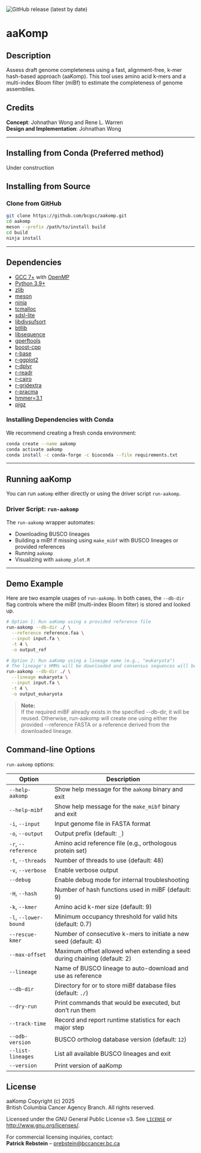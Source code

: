 ![GitHub release (latest by date)](https://img.shields.io/github/v/release/bcgsc/aakomp)

# aaKomp

## Description

Assess draft genome completeness using a fast, alignment-free, k-mer hash-based approach (aaKomp). This tool uses amino acid k-mers and a multi-index Bloom filter (miBf) to estimate the completeness of genome assemblies.

## Credits

**Concept**: Johnathan Wong and Rene L. Warren  
**Design and Implementation**: Johnathan Wong

---
## Installing from Conda (Preferred method)
Under construction


## Installing from Source

### Clone from GitHub

```bash
git clone https://github.com/bcgsc/aakomp.git
cd aakomp
meson --prefix /path/to/install build
cd build
ninja install
```

---

## Dependencies

- [GCC 7+](https://gcc.gnu.org/) with [OpenMP](https://www.openmp.org/)
- [Python 3.9+](https://www.python.org/)
- [zlib](https://zlib.net/)
- [meson](https://mesonbuild.com/)
- [ninja](https://github.com/ninja-build/ninja/)
- [tcmalloc](https://google.github.io/tcmalloc/quickstart.html)
- [sdsl-lite](https://github.com/simongog/sdsl-lite)
- [libdivsufsort](https://github.com/y-256/libdivsufsort)
- [btllib](https://github.com/bcgsc/btllib)
- [libsequence](https://github.com/molpopgen/libsequence)
- [gperftools](https://github.com/gperftools/gperftools)
- [boost-cpp](https://www.boost.org/)
- [r-base](https://cran.r-project.org/)
- [r-ggplot2](https://ggplot2.tidyverse.org/)
- [r-dplyr](https://dplyr.tidyverse.org/)
- [r-readr](https://readr.tidyverse.org/)
- [r-cairo](https://www.rdocumentation.org/packages/Cairo/)
- [r-gridextra](https://cran.r-project.org/web/packages/gridExtra/)
- [r-pracma](https://cran.r-project.org/web/packages/pracma/)
- [hmmer=3.1](http://hmmer.org/)
- [pigz](https://zlib.net/pigz/)

### Installing Dependencies with Conda

We recommend creating a fresh conda environment:

```bash
conda create --name aakomp
conda activate aakomp
conda install -c conda-forge -c bioconda --file requirements.txt
```

---

## Running aaKomp

You can run `aaKomp` either directly or using the driver script `run-aakomp`.

### Driver Script: `run-aakomp`

The `run-aakomp` wrapper automates:

- Downloading BUSCO lineages
- Building a miBf if missing using `make_mibf` with BUSCO lineages or provided references
- Running `aakomp`
- Visualizing with `aakomp_plot.R`

---

## Demo Example

Here are two example usages of `run-aakomp`. In both cases, the `--db-dir` flag controls where the miBf (multi-index Bloom filter) is stored and looked up.

```bash
# Option 1: Run aaKomp using a provided reference file
run-aakomp --db-dir ./ \
  --reference reference.faa \
  --input input.fa \
  -t 4 \
  -o output_ref
```

```bash
# Option 2: Run aaKomp using a lineage name (e.g., "eukaryota")
# The lineage's HMMs will be downloaded and consensus sequences will be extracted to generate a reference
run-aakomp --db-dir ./ \
  --lineage eukaryota \
  --input input.fa \
  -t 4 \
  -o output_eukaryota
```

> **Note:**  
> If the required miBF already exists in the specified --db-dir, it will be reused. Otherwise, run-aakomp will create one using either the provided --reference FASTA or a reference derived from the downloaded lineage.



## Command-line Options

`run-aakomp` options:

| Option                   | Description                                                                 |
|--------------------------|-----------------------------------------------------------------------------|
| `--help-aakomp`          | Show help message for the `aakomp` binary and exit                          |
| `--help-mibf`            | Show help message for the `make_mibf` binary and exit                       |
| `-i`, `--input`          | Input genome file in FASTA format                                           |
| `-o`, `--output`         | Output prefix (default: `_`)                                                |
| `-r`, `--reference`      | Amino acid reference file (e.g., orthologous protein set)                   |
| `-t`, `--threads`        | Number of threads to use (default: 48)                                      |
| `-v`, `--verbose`        | Enable verbose output                                                       |
| `--debug`                | Enable debug mode for internal troubleshooting                              |
| `-H`, `--hash`           | Number of hash functions used in miBF (default: 9)                          |
| `-k`, `--kmer`           | Amino acid k-mer size (default: 9)                                          |
| `-l`, `--lower-bound`    | Minimum occupancy threshold for valid hits (default: 0.7)                   |
| `--rescue-kmer`          | Number of consecutive k-mers to initiate a new seed (default: 4)            |
| `--max-offset`           | Maximum offset allowed when extending a seed during chaining (default: 2)   |
| `--lineage`              | Name of BUSCO lineage to auto-download and use as reference                 |
| `--db-dir`               | Directory for or to store miBf database files (default: `./`)               |
| `--dry-run`              | Print commands that would be executed, but don’t run them                   |
| `--track-time`           | Record and report runtime statistics for each major step                    |
| `--odb-version`          | BUSCO ortholog database version (default: `12`)                             |
| `--list-lineages`        | List all available BUSCO lineages and exit                                  |
| `--version`              | Print version of aaKomp                                                     |



## License

aaKomp Copyright (c) 2025  
British Columbia Cancer Agency Branch. All rights reserved.

Licensed under the GNU General Public License v3. See [`LICENSE`](LICENSE) or <http://www.gnu.org/licenses/>.

For commercial licensing inquiries, contact:  
**Patrick Rebstein** – prebstein@bccancer.bc.ca
